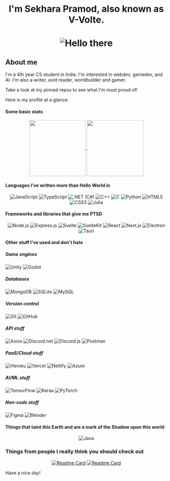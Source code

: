 <div align="center"> 

# I'm Sekhara Pramod, also known as V-Volte.
# ![Hello there](https://media.tenor.com/p5q73vRBB5sAAAAC/obiwan-hellothere.gif)
</div>

## About me
I'm a 4th year CS student in India. I'm interested in webdev, gamedev, and AI. I'm also a writer, avid reader, worldbuilder and gamer.

Take a look at my pinned repos to see what I'm most proud of!

Here is my profile at a glance:
#### Some basic stats
<div align="center">

<a href="https://github.com/anuraghazra/github-readme-stats">
  <img height=175 align="center" src="https://github-readme-stats.vercel.app/api?username=v-volte&theme=transparent&exclude_repo=https://github.com/V-Volte/Mazesolver" />
</a>
<a href="https://github.com/anuraghazra/convoychat">
  <img height=175 align="center" src="https://github-readme-stats.vercel.app/api/top-langs?username=v-volte&layout=compact&theme=transparent&exclude_repo=Mazesolver&card_width=320" />
</a>
</div>


#### Languages I've written more than Hello World in
<div align="center">


![JavaScript](https://img.shields.io/badge/-JavaScript-F7DF1E?style=flat-square&logo=javascript&logoColor=white)
![TypeScript](https://img.shields.io/badge/-TypeScript-007ACC?style=flat-square&logo=typescript&logoColor=white)
![.NET (C#)](https://img.shields.io/badge/-.NET-512BD4?style=flat-square&logo=.net&logoColor=white)
![C++](https://img.shields.io/badge/-C++-00599C?style=flat-square&logo=c%2B%2B&logoColor=white)
![C](https://img.shields.io/badge/-C-00599C?style=flat-square&logo=c&logoColor=white)
![Python](https://img.shields.io/badge/-Python-3776AB?style=flat-square&logo=python&logoColor=white)
![HTML5](https://img.shields.io/badge/-HTML5-E34F26?style=flat-square&logo=html5&logoColor=white)
![CSS3](https://img.shields.io/badge/-CSS3-1572B6?style=flat-square&logo=css3&logoColor=white)
![Julia](https://img.shields.io/badge/-Julia-9558B2?style=flat-square&logo=julia&logoColor=white)

</div>

#### Frameworks and libraries that give me PTSD
<div align="center">

![Node.js](https://img.shields.io/badge/-Node.js-339933?style=flat-square&logo=node.js&logoColor=white)
![Express.js](https://img.shields.io/badge/-Express.js-000000?style=flat-square&logo=express&logoColor=white)
![Svelte](https://img.shields.io/badge/-Svelte-FF3E00?style=flat-square&logo=svelte&logoColor=white)
![SvelteKit](https://img.shields.io/badge/-SvelteKit-FF3E00?style=flat-square&logo=svelte&logoColor=white)
![React](https://img.shields.io/badge/-React-61DAFB?style=flat-square&logo=react&logoColor=white)
![Next.js](https://img.shields.io/badge/-Next.js-000000?style=flat-square&logo=next.js&logoColor=white)
![Electron](https://img.shields.io/badge/-Electron-47848F?style=flat-square&logo=electron&logoColor=white)
![Tauri](https://img.shields.io/badge/-Tauri-000000?style=flat-square&logo=tauri&logoColor=white)

</div>

#### Other stuff I've used and don't hate

<div align="justify">

##### Game engines
![Unity](https://img.shields.io/badge/-Unity-000000?style=flat-square&logo=unity&logoColor=white)
![Godot](https://img.shields.io/badge/-Godot-47848F?style=flat-square&logo=godot-engine&logoColor=white)
##### Databases
![MongoDB](https://img.shields.io/badge/-MongoDB-47A248?style=flat-square&logo=mongodb&logoColor=white)
![SQLite](https://img.shields.io/badge/-SQLite-003B57?style=flat-square&logo=sqlite&logoColor=white)
![MySQL](https://img.shields.io/badge/-MySQL-4479A1?style=flat-square&logo=mysql&logoColor=white)
##### Version control
![Git](https://img.shields.io/badge/-Git-F05032?style=flat-square&logo=git&logoColor=white)
![GitHub](https://img.shields.io/badge/-GitHub-181717?style=flat-square&logo=github&logoColor=white)
##### API stuff
![Axios](https://img.shields.io/badge/-Axios-000000?style=flat-square&logo=axios&logoColor=white)
![Discord.net](https://img.shields.io/badge/-Discord.net-7289DA?style=flat-square&logo=discord&logoColor=white)
![Discord.js](https://img.shields.io/badge/-Discord.js-7289DA?style=flat-square&logo=discord&logoColor=white)
![Postman](https://img.shields.io/badge/-Postman-FF6C37?style=flat-square&logo=postman&logoColor=white)
##### PaaS/Cloud stuff
![Heroku](https://img.shields.io/badge/-Heroku-430098?style=flat-square&logo=heroku&logoColor=white)
![Vercel](https://img.shields.io/badge/-Vercel-000000?style=flat-square&logo=vercel&logoColor=white)
![Netlify](https://img.shields.io/badge/-Netlify-00C7B7?style=flat-square&logo=netlify&logoColor=white)
![Azure](https://img.shields.io/badge/-Azure-0078D4?style=flat-square&logo=microsoft-azure&logoColor=white)
##### AI/ML stuff
![TensorFlow](https://img.shields.io/badge/-TensorFlow-FF6F00?style=flat-square&logo=tensorflow&logoColor=white)
![Keras](https://img.shields.io/badge/-Keras-D00000?style=flat-square&logo=keras&logoColor=white)
![PyTorch](https://img.shields.io/badge/-PyTorch-EE4C2C?style=flat-square&logo=pytorch&logoColor=white)
##### Non-code stuff
![Figma](https://img.shields.io/badge/-Figma-F24E1E?style=flat-square&logo=figma&logoColor=white)
![Blender](https://img.shields.io/badge/-Blender-F5792A?style=flat-square&logo=blender&logoColor=white)

</div>

#### Things that taint this Earth and are a mark of the Shadow upon this world
<div align="center">

![Java](https://img.shields.io/badge/-Java-007396?style=flat-square&logo=java&logoColor=white)

</div>

### Things from people I really think you should check out
<div align="center">

[![Readme Card](https://github-readme-stats.vercel.app/api/pin/?username=davidrmiller&repo=biosim4&show_owner=true&theme=dark)](https://github.com/davidrmiller/biosim4)
[![Readme Card](https://github-readme-stats.vercel.app/api/pin/?username=PWhiddy&repo=PokemonRedExperiments&show_owner=true&theme=dark)](https://github.com/PWhiddy/PokemonRedExperiments)


</div>

Have a nice day!
